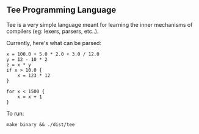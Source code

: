 ## Tee Programming Language

Tee is a very simple language meant for learning the inner mechanisms of compilers (eg: lexers, parsers, etc..). 

Currently, here's what can be parsed:

```
x = 100.0 + 5.0 * 2.0 + 3.0 / 12.0
y = 12 - 10 * 2
z = x * y
if x > 10.0 {
	x = 123 * 12
}

for x < 1500 {
	x = x + 1
}
```

To run:

```
make binary && ./dist/tee
```